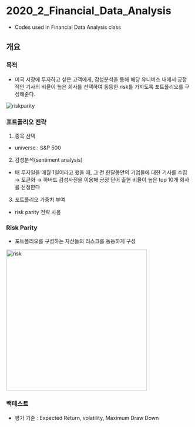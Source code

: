 # 2020_2_Financial_Data_Analysis

+ Codes used in Financial Data Analysis class

## 개요

### 목적

+ 미국 시장에 투자하고 싶은 고객에게, 감성분석을 통해 해당 유니버스 내에서 긍정적인 기사의 비율이 높은 회사를 선택하여 동등한 risk를 가지도록 포트폴리오를 구성해준다.

![riskparity](https://user-images.githubusercontent.com/48755376/156698197-2363924f-acac-49e9-9fad-2ef6a59c1b84.png)


### 포트폴리오 전략

1. 종목 선택

+ universe : S&P 500

2. 감성분석(sentiment analysis)

+ 매 투자일을 매월 1일이라고 했을 때, 그 전 한달동안의 기업들에 대한 기사를 수집 → 토큰화 → 하버드 감성사전을 이용해 긍정 단어 출현 비율이 높은 top 10개 회사를 선정한다

3. 포트폴리오 가중치 부여

+ risk parity 전략 사용

### Risk Parity

+ 포트폴리오를 구성하는 자산들의 리스크를 동등하게 구성

<img width="383" alt="risk" src="https://user-images.githubusercontent.com/48755376/156698734-2408ae15-38e0-4e5e-bc52-877c37014ce0.png">



### 백테스트

+ 평가 기준 : Expected Return, volatility, Maximum Draw Down

